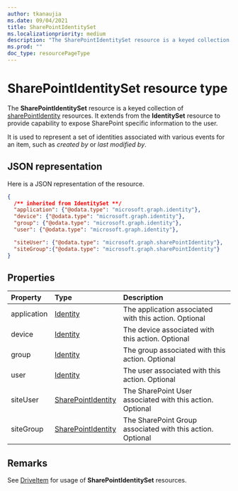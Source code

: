 ```yaml
---
author: tkanaujia
ms.date: 09/04/2021
title: SharePointIdentitySet
ms.localizationpriority: medium
description: "The SharePointIdentitySet resource is a keyed collection of SharePointIdentity and Identity resources."
ms.prod: ""
doc_type: resourcePageType
---
```

# SharePointIdentitySet resource type

The **SharePointIdentitySet** resource is a keyed collection of [sharePointIdentity](sharePointIdentity.md) resources. It extends from the **IdentitySet** resource to provide capability to expose SharePoint specific information to the user.

It is used to represent a set of identities associated with various events for an item, such as _created by_ or _last modified by_.

## JSON representation

Here is a JSON representation of the resource.

<!-- { "blockType": "resource", "@odata.type": "microsoft.graph.sharePointIdentitySet",
       "optionalProperties": ["user", "application", "group", "device", "siteUser", "siteGroup"],
       "openType": true } -->

```json
{
  /** inherited from IdentitySet **/
  "application": {"@odata.type": "microsoft.graph.identity"},
  "device": {"@odata.type": "microsoft.graph.identity"},
  "group": {"@odata.type": "microsoft.graph.identity"},
  "user": {"@odata.type": "microsoft.graph.identity"},

  "siteUser": {"@odata.type": "microsoft.graph.sharePointIdentity"},
  "siteGroup":{"@odata.type": "microsoft.graph.sharePointIdentity"}
}
```

## Properties

| Property    | Type                   | Description
|:------------|:-----------------------|:-----------------------------------------------------------
| application | [Identity][]           | The application associated with this action. Optional
| device      | [Identity][]           | The device associated with this action. Optional
| group       | [Identity][]           | The group associated with this action. Optional
| user        | [Identity][]           | The user associated with this action. Optional
| siteUser    | [SharePointIdentity][] | The SharePoint User associated with this action. Optional
| siteGroup   | [SharePointIdentity][] | The SharePoint Group associated with this action. Optional


## Remarks

See [DriveItem][] for usage of **SharePointIdentitySet** resources.

[DriveItem]: driveItem.md
[Identity]: identity.md
[SharePointIdentity]: sharePointIdentity.md

<!-- {
  "type": "#page.annotation",
  "description": "SharePointIdentity set is a collection of identities/sharePointIdentities",
  "section": "documentation",
  "tocPath": "Resources/SharePointIdentitySet"
} -->
